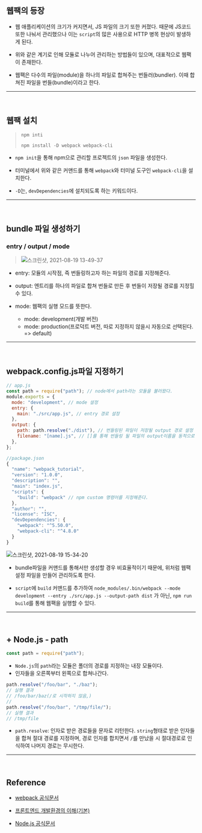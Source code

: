 ## 웹팩의 등장

- 웹 애플리케이션의 크기가 커지면서, JS 파일의 크기 또한 커졌다. 때문에 JS코드 또한 나눠서 관리했으나 이는 `script`의 많은 사용으로 HTTP 병목 현상이 발생하게 된다.

- 위와 같은 계기로 인해 모듈로 나누어 관리하는 방법들이 있으며, 대표적으로 웹팩이 존재한다.

- 웹팩은 다수의 파일(module)을 하나의 파일로 합쳐주는 번들러(bundler). 이때 합쳐진 파일을 번들(bundle)이라고 한다.

---

<br/>

## 웹팩 설치

> `npm inti`
>
> `npm install -D webpack webpack-cli`

- `npm init`을 통해 npm으로 관리할 프로젝트의 `json` 파일을 생성한다.

- 터미널에서 위와 같은 커맨드를 통해 `webpack`와 터미널 도구인 `webpack-cli`을 설치한다.

- `-D`는, `devDependencies`에 설치되도록 하는 키워드이다.

---

<br/>

## bundle 파일 생성하기

### entry / output / mode

> ![스크린샷, 2021-08-19 13-49-37](https://user-images.githubusercontent.com/75535651/130009620-e68e6c6c-cf3f-4e86-84c9-613f4e75a3d5.png)

- entry: 모듈의 시작점, 즉 번들링하고자 하는 파일의 경로를 지정해준다.

- output: 엔트리를 하나의 파일로 합쳐 번들로 만든 후 번들이 저장될 경로를 지정힐 수 있다.

- mode: 웹팩의 실행 모드를 뜻한다.

  - mode: development(개발 버전)
  - mode: production(프로덕트 버전, 따로 지정하지 않을시 자동으로 선택된다. => default)

---

<br/>

## webpack.config.js파일 지정하기

>

```javascript
// app.js
const path = require("path"); // node에서 path라는 모듈을 불러왔다.
module.exports = {
  mode: "development", // mode 설정
  entry: {
    main: "./src/app.js", // entry 경로 설정
  },
  output: {
    path: path.resolve("./dist"), // 번들링된 파일이 저장될 output 경로 설정
    filename: "[name].js", // []를 통해 번들링 될 파일의 output이름을 동적으로 만들어 낼 수 있다. (엔트리 파일 기준)
  },
};
```

>

```javascript
//package.json
{
  "name": "webpack_tutorial",
  "version": "1.0.0",
  "description": "",
  "main": "index.js",
  "scripts": {
    "build": "webpack" // npm custom 명령어를 지정해준다.
  },
  "author": "",
  "license": "ISC",
  "devDependencies": {
    "webpack": "^5.50.0",
    "webpack-cli": "^4.8.0"
  }
}
```

![스크린샷, 2021-08-19 15-34-20](https://user-images.githubusercontent.com/75535651/130019626-1b393da6-43f5-40b7-b78e-2ccd3b831ed5.png)

- bundle파일을 커맨드를 통해서만 생성할 경우 비효율적이기 때문에, 위처럼 웹팩 설정 파일을 만들어 관리하도록 한다.

- `script`에 `build` 커맨드를 추가하여 `node_modules/.bin/webpack --mode development --entry ./src/app.js --output-path dist` 가 아닌, `npm run build`를 통해 웹팩을 실행할 수 있다.

---

<br/>

## + Node.js - path

>

```javascript
const path = require("path");
```

- `Node.js`의 `path`라는 모듈은 폴더의 경로를 지정하는 내장 모듈이다.
- 인자들을 오른쪽부터 왼쪽으로 합쳐나간다.

>

```javascript
path.resolve("/foo/bar", "./baz");
// 실행 결과
// /foo/bar/baz(/로 시작하지 않음,)
//
path.resolve("/foo/bar", "/tmp/file/");
// 실행 결과
// /tmp/file
```

- `path.resolve`: 인자로 받은 경로들을 문자로 리턴한다. `string`형태로 받은 인자들을 합쳐 절대 경로를 지정하며, 경로 인자를 합치면서 `/`를 만났을 시 절대경로로 인식하여 나머지 경로는 무시한다.

---

<br/>

## Reference

- [webpack 공식문서](https://webpack.kr/concepts/)

- [프론트엔드 개발환경의 이해(기본)](https://jeonghwan-kim.github.io/series/2019/12/10/frontend-dev-env-webpack-basic.html)

- [Node.js 공식문서](https://nodejs.org/api/path.html#path_path_resolve_paths)
